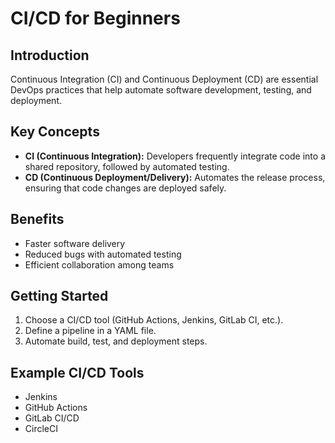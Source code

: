 # CI/CD for Beginners

## Introduction
Continuous Integration (CI) and Continuous Deployment (CD) are essential DevOps practices that help automate software development, testing, and deployment.

## Key Concepts
- **CI (Continuous Integration):** Developers frequently integrate code into a shared repository, followed by automated testing.
- **CD (Continuous Deployment/Delivery):** Automates the release process, ensuring that code changes are deployed safely.

## Benefits
- Faster software delivery
- Reduced bugs with automated testing
- Efficient collaboration among teams

## Getting Started
1. Choose a CI/CD tool (GitHub Actions, Jenkins, GitLab CI, etc.).
2. Define a pipeline in a YAML file.
3. Automate build, test, and deployment steps.

## Example CI/CD Tools
- Jenkins
- GitHub Actions
- GitLab CI/CD
- CircleCI
